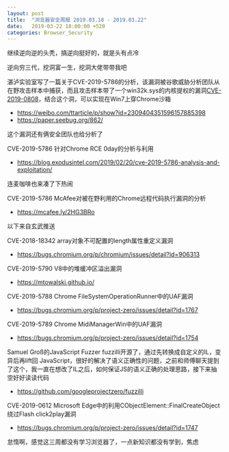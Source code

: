 ```yaml
---
layout: post
title:  "浏览器安全周报 2019.03.18 - 2019.03.22"
date:   2019-03-22 18:00:00 +520
categories: Browser_Security
---
```


继续逆向逆的头秃，搞逆向挺好的，就是头有点冷

逆向穷三代，挖洞富一生，挖洞大佬带带我吧

湛泸实验室写了一篇关于CVE-2019-5786的分析，该漏洞被谷歌威胁分析团队从在野攻击样本中捕获，而且攻击样本带了一个win32k.sys的内核提权的漏洞[CVE-2019-0808](https://portal.msrc.microsoft.com/en-us/security-guidance/advisory/CVE-2019-0808)，结合这个洞，可以实现在Win7上穿Chrome沙箱
- https://weibo.com/ttarticle/p/show?id=2309404351596157885398
- https://paper.seebug.org/862/

这个漏洞还有俩安全团队也给分析了

CVE-2019-5786 针对Chrome RCE 0day的分析与利用
- https://blog.exodusintel.com/2019/02/20/cve-2019-5786-analysis-and-exploitation/

连麦咖啡也来凑了下热闹

CVE-2019-5786 McAfee对被在野利用的Chrome远程代码执行漏洞的分析
- https://mcafee.ly/2HG3BRo

以下来自玄武推送

CVE-2018-18342 array对象不可配置的length属性重定义漏洞
- https://bugs.chromium.org/p/chromium/issues/detail?id=906313

CVE-2019-5790 V8中的堆缓冲区溢出漏洞
- https://mtowalski.github.io/

CVE-2019-5788 Chrome FileSystemOperationRunner中的UAF漏洞
- https://bugs.chromium.org/p/project-zero/issues/detail?id=1767

CVE-2019-5789 Chrome MidiManagerWin中的UAF漏洞
- https://bugs.chromium.org/p/project-zero/issues/detail?id=1754

Samuel Groß的JavaScript Fuzzer fuzzilli开源了，通过先转换成自定义的IL，变异后再lift回 JavaScript，很好的解决了语义正确性的问题，之前和师傅聊天提到了这个，我一直在想改了IL之后，如何保证JS的语义正确的处理思路，接下来抽空好好读读代码
- https://github.com/googleprojectzero/fuzzilli

CVE-2019-0612 Microsoft Edge中的利用CObjectElement::FinalCreateObject绕过Flash click2play漏洞
- https://bugs.chromium.org/p/project-zero/issues/detail?id=1747

怠惰啊，感觉这三周都没有学习浏览器了，一点新知识都没有学到，焦虑